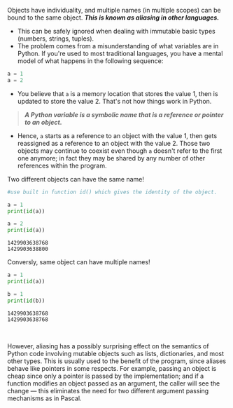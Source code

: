 
Objects have individuality, and multiple names (in multiple scopes) can be bound to the same object. ***This is known as aliasing in other languages.***

- This can be safely ignored when dealing with immutable basic types (numbers, strings, tuples). 
- The problem comes from a misunderstanding of what variables are in Python. If you're used to most traditional languages, you have a mental model of what happens in the following sequence:

```python
a = 1
a = 2
```

- You believe that `a` is a memory location that stores the value 1, then is updated to store the value 2. That's not how things work in Python. 

> ***A Python variable is a symbolic name that is a reference or pointer to an object.*** 

- Hence, `a` starts as a reference to an object with the value 1, then gets reassigned as a reference to an object with the value 2. Those two objects may continue to coexist even though `a` doesn't refer to the first one anymore; in fact they may be shared by any number of other references within the program.


Two different objects can have the same name!
```python
#use built in function id() which gives the identity of the object.

a = 1
print(id(a))

a = 2
print(id(a))
```
```
1429903638768  
1429903638800
```



Conversly, same object can have multiple names!
```python
a = 1
print(id(a))

b = 1
print(id(b))
```
```
1429903638768
1429903638768
```
<br/>

However, aliasing has a possibly surprising effect on the semantics of Python code involving mutable objects such as lists, dictionaries, and most other types. This is usually used to the benefit of the program, since aliases behave like pointers in some respects. For example, passing an object is cheap since only a pointer is passed by the implementation; and if a function modifies an object passed as an argument, the caller will see the change — this eliminates the need for two different argument passing mechanisms as in Pascal.
